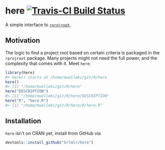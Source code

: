 <!-- README.md is generated from README.Rmd. Please edit that file -->
here [![Travis-CI Build Status](https://travis-ci.org/krlmlr/here.svg?branch=master)](https://travis-ci.org/krlmlr/here)
========================================================================================================================

A simple interface to [`rprojroot`](https://github.com/krlmlr/rprojroot).

Motivation
----------

The logic to find a project root based on certain criteria is packaged in the `rprojroot` package. Many projects might not need the full power, and the complexity that comes with it. Meet `here`:

``` r
library(here)
#> here() starts at /home/muelleki/git/R/here
here()
#> [1] "/home/muelleki/git/R/here"
here("DESCRIPTION")
#> [1] "/home/muelleki/git/R/here/DESCRIPTION"
here("R", "here.R")
#> [1] "/home/muelleki/git/R/here/R/here.R"
```

Installation
------------

`here` isn't on CRAN yet, install from GitHub via

``` r
devtools::install_github("krlmlr/here")
```
